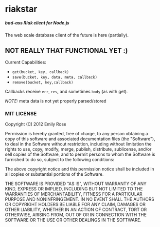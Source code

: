 riakstar
========

##### bad-ass Riak client for Node.js

The web scale database client of the future is here (partially).

## NOT REALLY THAT FUNCTIONAL YET :)

Current Capabilities:

 - `get(bucket, key, callback)`
 - `save(bucket, key, data, meta, callback)`
 - `remove(bucket, key,callback)`

Callbacks receive `err`, `res`, and sometimes `body` (as with get).

_NOTE:_ meta data is not yet properly parsed/stored

### MIT LICENSE

Copyright (C) 2012 Emily Rose

Permission is hereby granted, free of charge, to any person obtaining a copy of this software and associated documentation files (the "Software"), to deal in the Software without restriction, including without limitation the rights to use, copy, modify, merge, publish, distribute, sublicense, and/or sell copies of the Software, and to permit persons to whom the Software is furnished to do so, subject to the following conditions:

The above copyright notice and this permission notice shall be included in all copies or substantial portions of the Software.

THE SOFTWARE IS PROVIDED "AS IS", WITHOUT WARRANTY OF ANY KIND, EXPRESS OR IMPLIED, INCLUDING BUT NOT LIMITED TO THE WARRANTIES OF MERCHANTABILITY, FITNESS FOR A PARTICULAR PURPOSE AND NONINFRINGEMENT. IN NO EVENT SHALL THE AUTHORS OR COPYRIGHT HOLDERS BE LIABLE FOR ANY CLAIM, DAMAGES OR OTHER LIABILITY, WHETHER IN AN ACTION OF CONTRACT, TORT OR OTHERWISE, ARISING FROM, OUT OF OR IN CONNECTION WITH THE SOFTWARE OR THE USE OR OTHER DEALINGS IN THE SOFTWARE.
